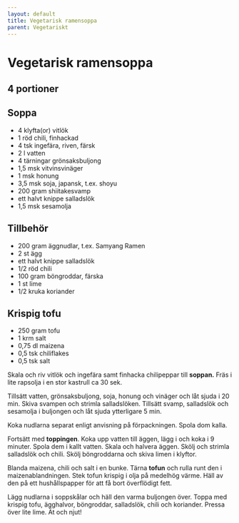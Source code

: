 ```yaml
---
layout: default
title: Vegetarisk ramensoppa
parent: Vegetariskt
---
```

# Vegetarisk ramensoppa

## 4 portioner

## Soppa

-   4 klyfta(or) vitlök
-   1 röd chili, finhackad
-   4 tsk ingefära, riven, färsk
-   2 l vatten
-   4 tärningar grönsaksbuljong
-   1,5 msk vitvinsvinäger
-   1 msk honung
-   3,5 msk soja, japansk, t.ex. shoyu
-   200 gram shiitakesvamp
-   ett halvt knippe salladslök
-   1,5 msk sesamolja

## Tillbehör

-   200 gram äggnudlar, t.ex. Samyang Ramen
-   2 st ägg
-   ett halvt knippe salladslök
-   1/2 röd chili
-   100 gram böngroddar, färska
-   1 st lime
-   1/2 kruka koriander

## Krispig tofu

-   250 gram tofu
-   1 krm salt
-   0,75 dl maizena
-   0,5 tsk chiliflakes
-   0,5 tsk salt

Skala och riv vitlök och ingefära samt finhacka chilipeppar till
**soppan.** Fräs i lite rapsolja i en stor kastrull ca 30 sek.

Tillsätt vatten, grönsaksbuljong, soja, honung och vinäger och låt sjuda i 20 min. Skiva
svampen och strimla salladslöken. Tillsätt svamp, salladslök och sesamolja i buljongen och
låt sjuda ytterligare 5 min.

Koka nudlarna separat enligt anvisning på förpackningen. Spola dom kalla.

Fortsätt med **toppingen**. Koka upp vatten till äggen, lägg i och koka i 9 minuter. Spola
dem i kallt vatten. Skala och halvera äggen. Skölj och strimla salladslök och chili.
Skölj böngroddarna och skiva limen i klyftor.

Blanda maizena, chili och salt i en bunke. Tärna **tofun** och rulla
runt den i maizenablandningen. Stek tofun krispig i olja på medelhög
värme. Häll av den på ett hushållspapper för att få bort överflödigt
fett.

Lägg nudlarna i soppskålar och häll den varma buljongen över. Toppa med
krispig tofu, ägghalvor, böngroddar, salladslök, chili och koriander.
Pressa över lite lime. Ät och njut!
